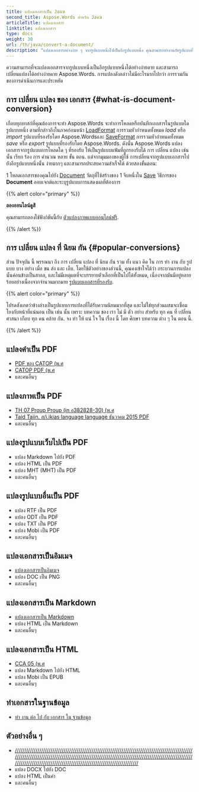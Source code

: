 ```yaml
---
title: แปลงเอกสารเป็น Java
second_title: Aspose.Words สําหรับ Java
articleTitle: แปลงเอกสาร
linktitle: แปลงเอกสาร
type: docs
weight: 30
url: /th/java/convert-a-document/
description: "แปลงเอกสารอย่างง่าย ๆ จากรูปแบบหนึ่งไปเป็นอีกรูปแบบหนึ่ง คุณสามารถทํางานกับรูปแบบที่ได้รับความนิยมมากที่สุดเช่น Microsoft Word รูปแบบแบบ DCX หรือ DOC, แบบ OpenDocument เช่น ODT หรือ OTT, รูปแบบเว็บ เช่น HTML หรือ XHTML, รูปแบบข้อความเช่น Mark Down หรือ TXT, และอื่น ๆ ที่ใช้ Java."
---
```


ความสามารถที่จะแปลงเอกสารจากรูปแบบหนึ่งเป็นอีกรูปแบบหนึ่งได้อย่างง่ายดาย และสามารถเปลี่ยนแปลงได้อย่างง่ายดาย Aspose.Words. การแปลงดังกล่าวไม่มีอะไรมากไปกว่า การรวมกันของการดําเนินการและประหยัด

## การ เปลี่ยน แปลง ของ เอกสาร {#what-is-document-conversion}

เกือบทุกทาสก์ที่คุณต้องการจะทํา Aspose.Words จะทําการโหลดหรือบันทึกเอกสารในรูปแบบใดรูปแบบหนึ่ง ตามที่กล่าวถึงในภาคก่อนหน้า [LoadFormat](https://reference.aspose.com/words/java/com.aspose.words/loadformat/) การรวมหัวกําหนดทั้งหมด *load* หรือ *import* รูปแบบที่รองรับโดย Aspose.Wordsและ [SaveFormat](https://reference.aspose.com/words/java/com.aspose.words/saveformat/) การรวมหัวกําหนดทั้งหมด *save* หรือ *export* รูปแบบที่รองรับโดย Aspose.Words. ดังนั้น Aspose.Words แปลงเอกสารจากรูปแบบการโหลดใด ๆ ที่รองรับ ให้เป็นรูปแบบแฟ้มที่ถูกรองรับได้ การ เปลี่ยน แปลง เช่น นั้น เรียก ร้อง การ คํานวณ หลาย ขั้น ตอน. แต่จากมุมมองของผู้ใช้ การเปลี่ยนจากรูปแบบเอกสารไปยังอีกรูปแบบหนึ่งนั้น ง่ายมากๆ และสามารถประสบความสําเร็จได้ ด้วยสองขั้นตอน:

1 โหลดเอกสารของคุณไปยัง [Document](https://reference.aspose.com/words/java/com.aspose.words/document/) วัตถุที่ใช้สร้างของ
1 จีบหนึ่งใน [Save](https://reference.aspose.com/words/java/com.aspose.words/document/#save-java.lang.String-int) วิธีการของ **Document** ออบเจกต์และระบุรูปแบบการแสดงผลที่ต้องการ

{{% alert color="primary" %}}

**ลองออนไลน์ดูสิ**

คุณสามารถลองใช้ฟังก์ชันนี้กับ [ตัวแปลงภาพแบบออนไลน์ฟรี](https://products.aspose.app/words/conversion).

{{% /alert %}}

## การ เปลี่ยน แปลง ที่ นิยม กัน {#popular-conversions}

ส่วน ปัจจุบัน นี้ พรรณนา ถึง การ เปลี่ยน แปลง ที่ นิยม กัน รวม ทั้ง แนว คิด ใน การ ทํา งาน กับ รูป แบบ บาง อย่าง เมื่อ ขน ส่ง และ เก็บ. โดยใช้ตัวอย่างของส่วนนี้, คุณคงเข้าใจได้ว่า กระบวนการแปลงนั้นค่อนข้างเป็นสากล, และไม่มีเหตุผลที่จะบรรยายตัวเลือกที่เป็นไปได้ทั้งหมด, เนื่องจากมันมีอยู่หลายร้อยอย่างเนื่องจากจํานวนมากมาย [รูปแบบเอกสารที่รองรับ](/words/th/java/supported-document-formats/).

{{% alert color="primary" %}}

โปรดสังเกตว่าข้างล่างเป็นรูปแบบการแปลงที่ได้รับความนิยมมากที่สุด และไม่ใช่ทุกส่วนผสมจะเชื่อมโยงกับหน้าที่แน่นอน เป็น เช่น นั้น เพราะ บทความ ของ เรา ไม่ มี ตัว อย่าง สําหรับ ทุก คน ที่ เปลี่ยน ศาสนา เกือบ ทุก คน คล้าย กัน. จง ทํา ให้ แน่ ใจ ใน เรื่อง นี้ โดย ศึกษา บทความ ต่าง ๆ ใน ตอน นี้.

{{% /alert %}}

<div class="row">
	<div class="col-md-6">
		<h2>แปลงคําเป็น PDF</h2>
			<ul>
				<li><a href="/words/java/convert-a-document-to-pdf/#converting-doc-or-docx-to-pdf">PDF ของ CATOP (พ.ศ</a></li>
				<li><a href="/words/java/convert-a-document-to-pdf/#converting-doc-or-docx-to-pdf">CATOP PDF (พ.ศ</a></li>
				<li>และคนอื่นๆ</li>
			</ul>
		<h2>แปลงภาพเป็น PDF</h2>
			<ul>
				<li><a href="/words/java/convert-a-document-to-pdf/#convert-an-image-to-pdf">TH 07 Proup Proup (in อ382828-30) (พ.ศ</a></li>
				<li><a href="/words/java/convert-a-document-to-pdf/#convert-an-image-to-pdf">Taid Taiin. ส/i.ikias language language ธันวาคม 2015 PDF</a></li>
				<li>และคนอื่นๆ</li>
			</ul>
		<h2>แปลงรูปแบบเว็บไปเป็น PDF</h2>
			<ul>
				<li>แปลง Markdown ไปยัง PDF</li>
				<li>แปลง HTML เป็น PDF</li>
				<li>แปลง MHT (MHT) เป็น PDF</li>
				<li>และคนอื่นๆ</li>
			</ul>
		<h2>แปลงรูปแบบอื่นเป็น PDF</h2>
			<ul>
				<li>แปลง RTF เป็น PDF</li>
				<li>แปลง ODT เป็น PDF</li>
				<li>แปลง TXT เป็น PDF</li>
				<li>แปลง Mobi เป็น PDF</li>
				<li>และคนอื่นๆ</li>
			</ul>
	</div>
	<div class="col-md-6">
		<h2>แปลงเอกสารเป็นอิมเมจ</h2>
			<ul>
				<li><a href="/words/th/java/convert-a-document-to-an-image/">แปลงเอกสารเป็นอิมเมจ</a></li>
				<li>แปลง DOC เป็น PNG</li>
				<li>และคนอื่นๆ</li>
			</ul>
		<h2>แปลงเอกสารเป็น Markdown</h2>
			<ul>
				<li><a href="/words/th/java/convert-a-document-to-markdown/">แปลงเอกสารเป็น Markdown</a></li>
				<li>แปลง HTML เป็น Markdown</li>
				<li>และคนอื่นๆ</li>
			</ul>
		<h2>แปลงเอกสารเป็น HTML</h2>
			<ul>
				<li><a href="/words/java/convert-a-document-to-html-mhtml-or-epub/#convert-a-document">CCA 05 (พ.ศ</a></li>
				<li>แปลง Markdown ไปยัง HTML</li>
				<li>แปลง Mobi เป็น EPUB</li>
				<li>และคนอื่นๆ</li>
			</ul>
		<h2>ทําเอกสารในฐานข้อมูล</h2>
			<ul>
				<li><a href="/words/th/java/serialize-and-work-with-a-document-in-a-database/">ทํา งาน ต่อ ไป กับ เอกสาร ใน ฐานข้อมูล</a></li>
			</ul>
		<h2>ตัวอย่างอื่น ๆ</h2>
			<ul>
				<li><a href="/words/th/java/convert-a-document-to-mhtml-and-send-it-by-email/">////////////////////////////////////////////////////////////////////////////////////////////////////////////////////////////////////////////////////////////////////////////////////////////////////////////////////////////////////////////////////////////////</a></li>
				<li>แปลง DOCX ไปยัง DOC</li>
				<li>แปลง HTML เป็นคํา</li>
				<li>และคนอื่นๆ</li>
			</ul>
	</div>
</div>
